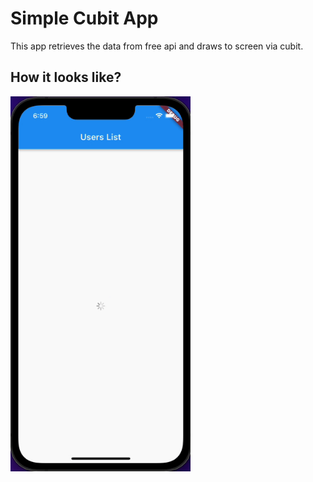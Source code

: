 # Simple Cubit App
This app retrieves the data from free api and draws to screen via cubit. 

## How it looks like?
<img src="https://github.com/barisatakanelbasan/mobile/blob/e673123a7a0de9274501abbb4b36e3f35bdaf60d/assets/gifs/cubit.gif" height="600"/>
